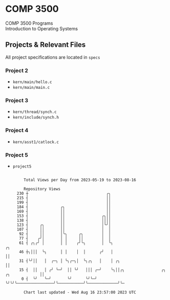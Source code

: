 # COMP 3500
COMP 3500 Programs  
Introduction to Operating Systems  
## Projects & Relevant Files
All project specifications are located in `specs`
### Project 2
- `kern/main/hello.c`
- `kern/main/main.c`
### Project 3
- `kern/thread/synch.c`
- `kern/include/synch.h`
### Project 4
- `kern/asst1/catlock.c`
### Project 5
- `project5`

```

        Total Views per Day from 2023-05-19 to 2023-08-16

        Repository Views
     230 ┼                                  ╭╮
     215 ┤                                  ││
     199 ┤                                  ││
     184 ┤              ╭╮                  ││
     169 ┤              ││                  ││
     153 ┤              ││                ╭╮││
     138 ┤              ││                ││││
     123 ┤     ╭╮       ││                │╰╯│
     107 ┤     ││       ││                │  │
      92 ┤     ││       │╰╮     ╭╮        │  │
      77 ┤    ╭╯│       │ │     ││        │  │
      61 ┤ ╭╮╭╯ │       │ │    ╭╯╰╮       │  ╰╮                                                 ╭╮
      46 ┼╮│││  ╰╮      │ │    │  │      ╭╯   │                                                 ││
      31 ┤╰╯││   │  ╭─╮ │ ╰╮╭─╮│  ╰╮╭╮   │    │ ╭╮                                              ││
      15 ┤  ││   │ ╭╯ ╰─╯  ││ ╰╯   │││ ╭─╯    ╰╮││╭╮                ╭╮           ╭╮             ││
       0 ┤  ╰╯   ╰─╯       ╰╯      ╰╯╰─╯       ╰╯╰╯╰────────────────╯╰───────────╯╰─────────────╯╰─

        Chart last updated - Wed Aug 16 23:57:00 2023 UTC
        
```
